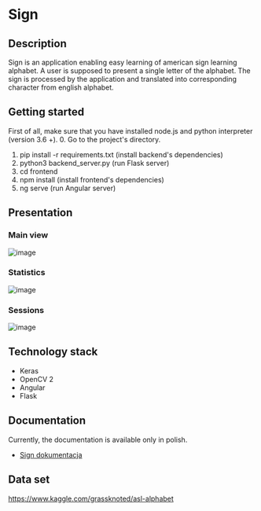 
# Sign
## Description
  Sign is an application enabling easy learning of american sign learning alphabet. A user is supposed to present a single letter of the alphabet. The sign is processed by the application and translated into corresponding character from english alphabet.

## Getting started
First of all, make sure that you have installed node.js and python interpreter (version 3.6 +).
0. Go to the project's directory.
1. pip install -r requirements.txt (install backend's dependencies)
2. python3 backend_server.py (run Flask server)
3. cd frontend 
4. npm install (install frontend's dependencies)
5. ng serve (run Angular server)
 
## Presentation
  ### Main view
 ![image](https://user-images.githubusercontent.com/37248877/94340939-0e9e6f00-0006-11eb-9c5b-fef9cb54ab47.png)
  ### Statistics
 ![image](https://user-images.githubusercontent.com/37248877/94341167-a51f6000-0007-11eb-84b8-030c4fe6cf24.png)
  ### Sessions
![image](https://user-images.githubusercontent.com/37248877/94341183-c5e7b580-0007-11eb-9992-6735f6a9a815.png)

## Technology stack
  * Keras
  * OpenCV 2
  * Angular
  * Flask
  
## Documentation
  Currently, the documentation is available only in polish.
 - [Sign dokumentacja](docs-pl/Sign%20-%20dokumentacja.pdf)
 
## Data set
https://www.kaggle.com/grassknoted/asl-alphabet
 

